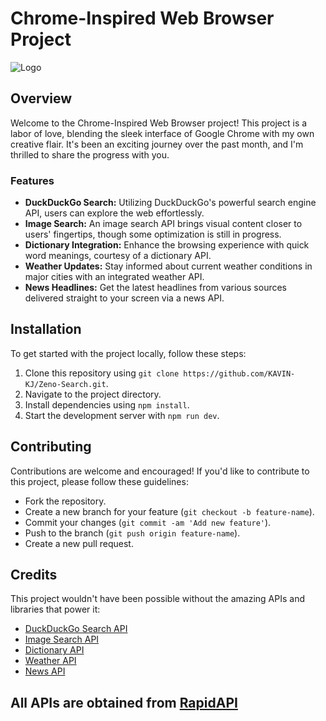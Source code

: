 # Chrome-Inspired Web Browser Project

![Logo](https://github.com/KAVIN-KJ/Zeno-Search/assets/118243615/0bf37fb8-79a6-459a-b4f9-4de61e19b903)

## Overview

Welcome to the Chrome-Inspired Web Browser project! This project is a labor of love, blending the sleek interface of Google Chrome with my own creative flair. It's been an exciting journey over the past month, and I'm thrilled to share the progress with you.

### Features

- **DuckDuckGo Search:** Utilizing DuckDuckGo's powerful search engine API, users can explore the web effortlessly.
- **Image Search:** An image search API brings visual content closer to users' fingertips, though some optimization is still in progress.
- **Dictionary Integration:** Enhance the browsing experience with quick word meanings, courtesy of a dictionary API.
- **Weather Updates:** Stay informed about current weather conditions in major cities with an integrated weather API.
- **News Headlines:** Get the latest headlines from various sources delivered straight to your screen via a news API.

## Installation

To get started with the project locally, follow these steps:

1. Clone this repository using `git clone https://github.com/KAVIN-KJ/Zeno-Search.git`.
2. Navigate to the project directory.
3. Install dependencies using `npm install`.
4. Start the development server with `npm run dev`.

## Contributing

Contributions are welcome and encouraged! If you'd like to contribute to this project, please follow these guidelines:

- Fork the repository.
- Create a new branch for your feature (`git checkout -b feature-name`).
- Commit your changes (`git commit -am 'Add new feature'`).
- Push to the branch (`git push origin feature-name`).
- Create a new pull request.

## Credits

This project wouldn't have been possible without the amazing APIs and libraries that power it:

- [DuckDuckGo Search API](https://rapidapi.com/epctex-epctex-default/api/duckduckgo10)
- [Image Search API](https://rapidapi.com/epctex-epctex-default/api/duckduckgo10)
- [Dictionary API](https://rapidapi.com/apininjas/api/dictionary-by-api-ninjas)
- [Weather API](https://rapidapi.com/weatherapi/api/weatherapi-com)
- [News API](https://rapidapi.com/epctex-epctex-default/api/duckduckgo10)
  
## All APIs are obtained from [RapidAPI](https://rapidapi.com/search/free%20api)



